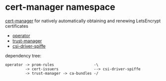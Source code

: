 # cert-manager namespace

[cert-manager](https://github.com/jetstack/cert-manager) for natively automatically obtaining and renewing LetsEncrypt certificates

* [operator](controller/app/helm-release.yaml)
* [trust-manager](trust-manager/app/helm-release.yaml)
* [csi-driver-spiffe](csi-driver-spiffe/app/helm-release.yaml)

dependency tree:

```ascii
operator -> prom-rules                  -\
         -> cert-issuers                --> csi-driver-spiffe
         -> trust-manager -> ca-bundles -/
```
